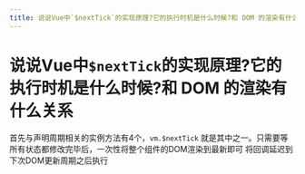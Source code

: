 ```yaml
---
title: 说说Vue中`$nextTick`的实现原理?它的执行时机是什么时候?和 DOM 的渲染有什么关系
---
```

# 说说Vue中`$nextTick`的实现原理?它的执行时机是什么时候?和 DOM 的渲染有什么关系

首先与声明周期相关的实例方法有4个，`vm.$nextTick` 就是其中之一。只需要等所有状态都修改完毕后，一次性将整个组件的DOM渲染到最新即可
将回调延迟到下次DOM更新周期之后执行